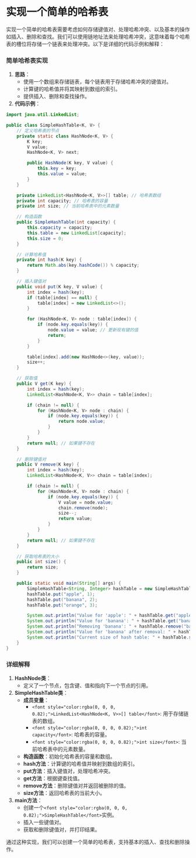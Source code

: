 # 实现一个简单的哈希表

<font style="color:rgba(0, 0, 0, 0.82);">实现一个简单的哈希表需要考虑如何存储键值对、处理哈希冲突、以及基本的操作如插入、删除和查找。我们可以使用链地址法来处理哈希冲突，这意味着每个哈希表的槽位将存储一个链表来处理冲突。以下是详细的代码示例和解释：</font>

### <font style="color:rgba(0, 0, 0, 0.82);">简单哈希表实现</font>
1. **<font style="color:rgba(0, 0, 0, 0.82);">思路</font>**<font style="color:rgba(0, 0, 0, 0.82);">：</font>
    - <font style="color:rgba(0, 0, 0, 0.82);">使用一个数组来存储链表，每个链表用于存储哈希冲突的键值对。</font>
    - <font style="color:rgba(0, 0, 0, 0.82);">计算键的哈希值并将其映射到数组的索引。</font>
    - <font style="color:rgba(0, 0, 0, 0.82);">提供插入、删除和查找操作。</font>
2. **<font style="color:rgba(0, 0, 0, 0.82);">代码示例</font>**<font style="color:rgba(0, 0, 0, 0.82);">：</font>

```java
import java.util.LinkedList;  

public class SimpleHashTable<K, V> {  
    // 定义哈希表的节点  
    private static class HashNode<K, V> {  
        K key;  
        V value;  
        HashNode<K, V> next;  

        public HashNode(K key, V value) {  
            this.key = key;  
            this.value = value;  
        }  
    }  

    private LinkedList<HashNode<K, V>>[] table; // 哈希表数组  
    private int capacity; // 哈希表的容量  
    private int size; // 当前哈希表中的元素数量  

    // 构造函数  
    public SimpleHashTable(int capacity) {  
        this.capacity = capacity;  
        this.table = new LinkedList[capacity];  
        this.size = 0;  
    }  

    // 计算哈希值  
    private int hash(K key) {  
        return Math.abs(key.hashCode()) % capacity;  
    }  

    // 插入键值对  
    public void put(K key, V value) {  
        int index = hash(key);  
        if (table[index] == null) {  
            table[index] = new LinkedList<>();  
        }  

        for (HashNode<K, V> node : table[index]) {  
            if (node.key.equals(key)) {  
                node.value = value; // 更新现有键的值  
                return;  
            }  
        }  

        table[index].add(new HashNode<>(key, value));  
        size++;  
    }  

    // 获取值  
    public V get(K key) {  
        int index = hash(key);  
        LinkedList<HashNode<K, V>> chain = table[index];  

        if (chain != null) {  
            for (HashNode<K, V> node : chain) {  
                if (node.key.equals(key)) {  
                    return node.value;  
                }  
            }  
        }  
        return null; // 如果键不存在  
    }  

    // 删除键值对  
    public V remove(K key) {  
        int index = hash(key);  
        LinkedList<HashNode<K, V>> chain = table[index];  

        if (chain != null) {  
            for (HashNode<K, V> node : chain) {  
                if (node.key.equals(key)) {  
                    V value = node.value;  
                    chain.remove(node);  
                    size--;  
                    return value;  
                }  
            }  
        }  
        return null; // 如果键不存在  
    }  

    // 获取哈希表的大小  
    public int size() {  
        return size;  
    }  

    public static void main(String[] args) {  
        SimpleHashTable<String, Integer> hashTable = new SimpleHashTable<>(10);  
        hashTable.put("apple", 1);  
        hashTable.put("banana", 2);  
        hashTable.put("orange", 3);  

        System.out.println("Value for 'apple': " + hashTable.get("apple"));  
        System.out.println("Value for 'banana': " + hashTable.get("banana"));  
        System.out.println("Removing 'banana': " + hashTable.remove("banana"));  
        System.out.println("Value for 'banana' after removal: " + hashTable.get("banana"));  
        System.out.println("Current size of hash table: " + hashTable.size());  
    }  
}
```

### <font style="color:rgba(0, 0, 0, 0.82);">详细解释</font>
1. **<font style="color:rgba(0, 0, 0, 0.82);">HashNode类</font>**<font style="color:rgba(0, 0, 0, 0.82);">：</font>
    - <font style="color:rgba(0, 0, 0, 0.82);">定义了一个节点，包含键、值和指向下一个节点的引用。</font>
2. **<font style="color:rgba(0, 0, 0, 0.82);">SimpleHashTable类</font>**<font style="color:rgba(0, 0, 0, 0.82);">：</font>
    - **<font style="color:rgba(0, 0, 0, 0.82);">成员变量</font>**<font style="color:rgba(0, 0, 0, 0.82);">：</font>
        * `<font style="color:rgba(0, 0, 0, 0.82);">LinkedList<HashNode<K, V>>[] table</font>`<font style="color:rgba(0, 0, 0, 0.82);">: 用于存储链表的数组。</font>
        * `<font style="color:rgba(0, 0, 0, 0.82);">int capacity</font>`<font style="color:rgba(0, 0, 0, 0.82);">: 哈希表的容量。</font>
        * `<font style="color:rgba(0, 0, 0, 0.82);">int size</font>`<font style="color:rgba(0, 0, 0, 0.82);">: 当前哈希表中的元素数量。</font>
    - **<font style="color:rgba(0, 0, 0, 0.82);">构造函数</font>**<font style="color:rgba(0, 0, 0, 0.82);">：初始化哈希表的容量和数组。</font>
    - **<font style="color:rgba(0, 0, 0, 0.82);">hash方法</font>**<font style="color:rgba(0, 0, 0, 0.82);">：计算键的哈希值并映射到数组的索引。</font>
    - **<font style="color:rgba(0, 0, 0, 0.82);">put方法</font>**<font style="color:rgba(0, 0, 0, 0.82);">：插入键值对，处理哈希冲突。</font>
    - **<font style="color:rgba(0, 0, 0, 0.82);">get方法</font>**<font style="color:rgba(0, 0, 0, 0.82);">：根据键查找值。</font>
    - **<font style="color:rgba(0, 0, 0, 0.82);">remove方法</font>**<font style="color:rgba(0, 0, 0, 0.82);">：删除键值对并返回被删除的值。</font>
    - **<font style="color:rgba(0, 0, 0, 0.82);">size方法</font>**<font style="color:rgba(0, 0, 0, 0.82);">：返回哈希表的当前大小。</font>
3. **<font style="color:rgba(0, 0, 0, 0.82);">main方法</font>**<font style="color:rgba(0, 0, 0, 0.82);">：</font>
    - <font style="color:rgba(0, 0, 0, 0.82);">创建一个</font>`<font style="color:rgba(0, 0, 0, 0.82);">SimpleHashTable</font>`<font style="color:rgba(0, 0, 0, 0.82);">实例。</font>
    - <font style="color:rgba(0, 0, 0, 0.82);">插入一些键值对。</font>
    - <font style="color:rgba(0, 0, 0, 0.82);">获取和删除键值对，并打印结果。</font>

<font style="color:rgba(0, 0, 0, 0.82);">通过这种实现，我们可以创建一个简单的哈希表，支持基本的插入、查找和删除操作。</font>


